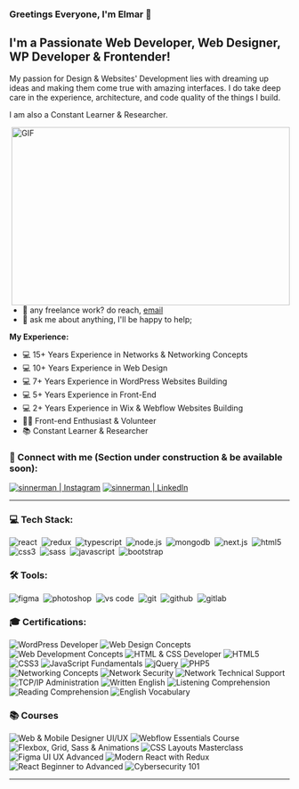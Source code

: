 ### Greetings Everyone, I'm Elmar 👋 

## I'm a Passionate Web Developer, Web Designer, WP Developer & Frontender!
My passion for Design & Websites' Development lies with dreaming up ideas and making them come true with amazing interfaces. I do take deep care in the experience, architecture, and code quality of the things I build.

I am also a Constant Learner & Researcher. 


  <img align="right" alt="GIF" src="https://github.com/abhisheknaiidu/abhisheknaiidu/blob/master/code.gif?raw=true" width="500" height="320" />
  
- 💼 any freelance work? do reach, [email](mailto:ealijev@gmail.com) 
- 💬 ask me about anything, I'll be happy to help;

**My Experience:**  

- 💻 15+ Years Experience in Networks & Networking Concepts
- 💻 10+ Years Experience in Web Design 
- 💻 7+ Years Experience in WordPress Websites Building 
- 💻 5+ Years Experience in Front-End
- 💻 2+ Years Experience in Wix & Webflow Websites Building
- 👨‍💻 Front-end Enthusiast & Volunteer
- 📚 Constant Learner & Researcher


### 🤝 Connect with me (Section under construction & be available soon):

[<img alt="sinnerman | Instagram" src="https://img.shields.io/badge/instagram-E4405F.svg?&style=for-the-badge&logo=instagram&logoColor=white" />][instagram]
[<img alt="sinnerman | LinkedIn" src="https://img.shields.io/badge/linkedin-0077B5.svg?&style=for-the-badge&logo=linkedin&logoColor=white" />][linkedin]

---

### 💻 Tech Stack:

<img alt="react" src="https://img.shields.io/badge/react-61DAFB.svg?&style=for-the-badge&logo=react&logoColor=fff" />&nbsp;
<img alt="redux" src="https://img.shields.io/badge/redux-764ABC.svg?&style=for-the-badge&logo=redux&logoColor=fff" />&nbsp;
<img alt="typescript" src="https://img.shields.io/badge/typescript-007ACC.svg?&style=for-the-badge&logo=typescript&logoColor=fff" />&nbsp;
<img alt="node.js" src="https://img.shields.io/badge/node.js-90C53F.svg?&style=for-the-badge&logo=node.js&logoColor=fff" />&nbsp;
<img alt="mongodb" src="https://img.shields.io/badge/mongodb-26A944.svg?&style=for-the-badge&logo=mongodb&logoColor=fff" />&nbsp;
<img alt="next.js" src="https://img.shields.io/badge/next.js-000.svg?&style=for-the-badge&logo=next.js&logoColor=fff" />&nbsp;
<img alt="html5" src="https://img.shields.io/badge/html-E34F26.svg?&style=for-the-badge&logo=html5&logoColor=fff" />&nbsp;
<img alt="css3" src="https://img.shields.io/badge/css-1572B6.svg?&style=for-the-badge&logo=css3&logoColor=fff" />&nbsp;
<img alt="sass" src="https://img.shields.io/badge/sass-CF649A.svg?&style=for-the-badge&logo=sass&logoColor=fff" />&nbsp;
<img alt="javascript" src="https://img.shields.io/badge/javascript-F7DF1E.svg?&style=for-the-badge&logo=javascript&logoColor=fff" />&nbsp;
<img alt="bootstrap" src="https://img.shields.io/badge/bootstrap-7610F7.svg?&style=for-the-badge&logo=bootstrap&logoColor=fff" />&nbsp;

### 🛠 Tools:

<img alt="figma" src="https://img.shields.io/badge/figma-000.svg?&style=for-the-badge&logo=figma&logoColor=fff" />&nbsp;
<img alt="photoshop" src="https://img.shields.io/badge/photoshop-31A8FF.svg?&style=for-the-badge&logo=adobe-photoshop&logoColor=fff" />&nbsp;
<img alt="vs code" src="https://img.shields.io/badge/vs code-007ACC.svg?&style=for-the-badge&logo=visual-studio-code&logoColor=fff" />&nbsp;
<img alt="git" src="https://img.shields.io/badge/git-F05033.svg?&style=for-the-badge&logo=git&logoColor=fff" />&nbsp;
<img alt="github" src="https://img.shields.io/badge/github-000.svg?&style=for-the-badge&logo=github&logoColor=fff" />&nbsp;
<img alt="gitlab" src="https://img.shields.io/badge/gitlab-380D75.svg?&style=for-the-badge&logo=gitlab&logoColor=fff" />&nbsp;


### 🎓 Certifications:
 

<p align="left">   
  <img alt="WordPress Developer" src="https://img.shields.io/badge/WordPress%20Developer-21759B.svg?&style=for-the-badge&logo=wordpress&logoColor=fff" /> 
  <img alt="Web Design Concepts" src="https://img.shields.io/badge/Web%20Design%20Concepts-FE7A16.svg?&style=for-the-badge&logo=dribbble&logoColor=fff" /> 
  <img alt="Web Development Concepts" src="https://img.shields.io/badge/Web%20Development%20Concepts-4CAF50.svg?&style=for-the-badge&logo=web&logoColor=fff" /> 
  <img alt="HTML & CSS Developer" src="https://img.shields.io/badge/HTML%20%26%20CSS%20Developer-F16529.svg?&style=for-the-badge&logo=w3c&logoColor=fff" /> 
  <img alt="HTML5" src="https://img.shields.io/badge/HTML5-E34F26.svg?&style=for-the-badge&logo=html5&logoColor=fff" /> 
  <img alt="CSS3" src="https://img.shields.io/badge/CSS3-1572B6.svg?&style=for-the-badge&logo=css3&logoColor=fff" /> 
  <img alt="JavaScript Fundamentals" src="https://img.shields.io/badge/JavaScript%20Fundamentals-F7DF1E.svg?&style=for-the-badge&logo=javascript&logoColor=000" /> 
  <img alt="jQuery" src="https://img.shields.io/badge/jQuery-0769AD.svg?&style=for-the-badge&logo=jquery&logoColor=fff" /> 
  <img alt="PHP5" src="https://img.shields.io/badge/PHP5-777BB4.svg?&style=for-the-badge&logo=php&logoColor=fff" /> 
  <img alt="Networking Concepts" src="https://img.shields.io/badge/Networking%20Concepts-0A0A0A.svg?&style=for-the-badge&logo=knowledgebase&logoColor=fff" /> 
  <img alt="Network Security" src="https://img.shields.io/badge/Network%20Security-008CBA.svg?&style=for-the-badge&logo=verizon&logoColor=fff" /> 
  <img alt="Network Technical Support" src="https://img.shields.io/badge/Network Technical%20Support-6A1B9A.svg?&style=for-the-badge&logo=support&logoColor=fff" /> 
  <img alt="TCP/IP Administration" src="https://img.shields.io/badge/TCP%2FIP%20Administration-333.svg?&style=for-the-badge&logo=linux&logoColor=fff" />   
  <img alt="Written English" src="https://img.shields.io/badge/Written%20English-4285F4.svg?&style=for-the-badge&logo=language&logoColor=fff" /> 
  <img alt="Listening Comprehension" src="https://img.shields.io/badge/English Listening%20Comprehension-5C6BC0.svg?&style=for-the-badge&logo=audioboom&logoColor=fff" /> 
  <img alt="Reading Comprehension" src="https://img.shields.io/badge/English Reading%20Comprehension-00ACC1.svg?&style=for-the-badge&logo=readme&logoColor=fff" /> 
  <img alt="English Vocabulary" src="https://img.shields.io/badge/English%20Vocabulary-9C27B0.svg?&style=for-the-badge&logo=bookstack&logoColor=fff" />   
</p> 


### 📚 Courses

<p align="left">
  <img alt="Web & Mobile Designer UI/UX" src="https://img.shields.io/badge/UI%2FUX%20Design-FE7A16.svg?&style=for-the-badge&logo=figma&logoColor=fff" />
  <img alt="Webflow Essentials Course" src="https://img.shields.io/badge/Webflow%20Essentials-4353FF.svg?&style=for-the-badge&logo=webflow&logoColor=fff" />
  <img alt="Flexbox, Grid, Sass & Animations" src="https://img.shields.io/badge/Flexbox%20%26%20Sass-CC6699.svg?&style=for-the-badge&logo=sass&logoColor=fff" />
  <img alt="CSS Layouts Masterclass" src="https://img.shields.io/badge/CSS%20Layouts%20Masterclass-2965f1.svg?&style=for-the-badge&logo=css3&logoColor=fff" />
  <img alt="Figma UI UX Advanced" src="https://img.shields.io/badge/Figma%20Advanced-000000.svg?&style=for-the-badge&logo=figma&logoColor=fff" />
  <img alt="Modern React with Redux" src="https://img.shields.io/badge/React%20with%20Redux-61DAFB.svg?&style=for-the-badge&logo=react&logoColor=000" />  
  <img alt="React Beginner to Advanced" src="https://img.shields.io/badge/React%20Advanced-20232A.svg?&style=for-the-badge&logo=react&logoColor=61DAFB" />
  <img alt="Cybersecurity 101" src="https://img.shields.io/badge/Cybersecurity%20101-0F9D58.svg?&style=for-the-badge&logo=fortinet&logoColor=fff" />
</p>


---



[instagram]: https://instagram.com/
[linkedin]: https://linkedin.com/in/
